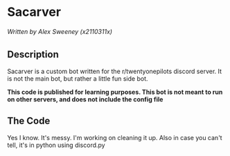# Sacarver
###### Written by Alex Sweeney (x2110311x)

## Description

Sacarver is a custom bot written for the r/twentyonepilots discord server.
It is not the main bot, but rather a little fun side bot.

**This code is published for learning purposes. This bot is not meant to run on other servers, and does not include the config file**

## The Code

Yes I know. It's messy. I'm working on cleaning it up.
Also in case you can't tell, it's in python using discord.py
